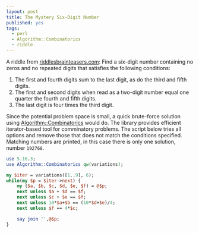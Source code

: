```yaml
---
layout: post
title: The Mystery Six-Digit Number
published: yes
tags:
  - perl
  - Algorithm::Combinatorics
  - riddle
---
```

A riddle from [riddlesbrainteasers.com][1]: Find a six-digit number containing no zeros and no repeated digits that satisfies the following conditions:

 1. The first and fourth digits sum to the last digit, as do the third and fifth digits.
 2. The first and second digits when read as a two-digit number equal one quarter the fourth and fifth digits.
 3. The last digit is four times the third digit.

Since the potential problem space is small, a quick brute-force solution using [Algorithm::Combinatorics][2] would do. The library provides efficient iterator-based tool for comminatory problems. The script below tries all options and remove those that does not match the conditions specified. Matching numbers are printed, in this case there is only one solution, number `192768`.

```perl
use 5.16.3;
use Algorithm::Combinatorics qw(variations);

my $iter = variations([1..9], 6);
while(my $p = $iter->next) {
    my ($a, $b, $c, $d, $e, $f) = @$p;
    next unless $a + $d == $f;
    next unless $c + $e == $f;
    next unless 10*$a+$b == (10*$d+$e)/4;
    next unless $f == 4*$c;

    say join '',@$p;
}
```

[1]: https://riddlesbrainteasers.com/mystery-six-digit-number/
[2]: https://metacpan.org/pod/Algorithm::Combinatorics
